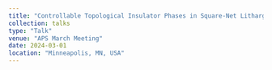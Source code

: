 ```yaml
---
title: "Controllable Topological Insulator Phases in Square-Net Litharge-Phase InBi Monolayer"
collection: talks
type: "Talk"
venue: "APS March Meeting"
date: 2024-03-01
location: "Minneapolis, MN, USA"
---
```

